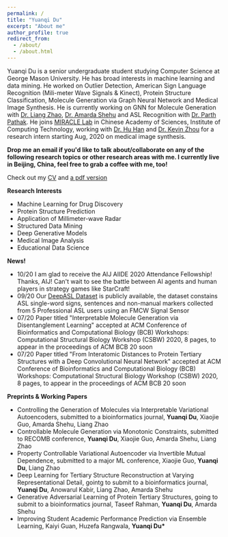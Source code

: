 ```yaml
---
permalink: /
title: "Yuanqi Du"
excerpt: "About me"
author_profile: true
redirect_from: 
  - /about/
  - /about.html
---
```


Yuanqi Du is a senior undergraduate student studying Computer Science at George Mason University. He has broad interests in machine learning and data mining. He worked on Outlier Detection, American Sign Language Recognition (Mili-meter Wave Signals & Kinect), Protein Structure Classification, Molecule Generation via Graph Neural Network and Medical Image Synthesis. He is currently working on GNN for Molecule Generation with [Dr. Liang Zhao](https://mason.gmu.edu/~lzhao9/), [Dr. Amarda Shehu](https://cs.gmu.edu/~ashehu/) and ASL Recognition with [Dr. Parth Pathak](http://www.phpathak.com/). He joins [MIRACLE Lab](http://miracle.ict.ac.cn/) in Chinese Academy of Sciences, Institute of Computing Technology, working with [Dr. Hu Han](https://sites.google.com/site/huhanhomepage/) and [Dr. Kevin Zhou](http://people.ucas.edu.cn/~skevinzhou?language=en) for a research intern starting Aug, 2020 on medical image synthesis. 

**Drop me an email if you'd like to talk about/collaborate on any of the following research topics or other research areas with me. I currently live in Beijing, China, feel free to grab a coffee with me, too!**

Check out my [CV](https://yuanqidu.github.io/cv/) and [a pdf version](https://yuanqidu.github.io/files/Yuanqi_Du_CV.pdf)


**Research Interests**
  * Machine Learning for Drug Discovery
  * Protein Structure Prediction
  * Application of Millimeter-wave Radar 
  * Structured Data Mining
  * Deep Generative Models
  * Medical Image Analysis
  * Educational Data Science
  
**News!**
* 10/20 I am glad to receive the AIJ AIIDE 2020 Attendance Fellowship! Thanks, AIJ! Can't wait to see the battle between AI agents and human players in strategy games like StarCraft!
* 09/20 Our [DeepASL Dataset](https://sites.google.com/view/deepasldataset/home) is publicly available, the dataset constains ASL single-word signs, sentences and non-manual markers collected from 5 Professional ASL users using an FMCW Signal Sensor
* 07/20 Paper titled "Interpretable Molecule Generation via Disentanglement Learning" accepted at ACM Conference of Bioinformatics and Computational Biology (BCB) Workshops: Computational Structural Biology Workshop (CSBW) 2020, 8 pages, to appear in the proceedings of ACM BCB 20 soon
* 07/20 Paper titled "From Interatomic Distances to Protein Tertiary Structures with a Deep Convolutional Neural Network" accepted at ACM Conference of Bioinformatics and Computational Biology (BCB) Workshops: Computational Structural Biology Workshop (CSBW) 2020, 8 pages, to appear in the proceedings of ACM BCB 20 soon

**Preprints & Working Papers**
* Controlling the Generation of  Molecules via Interpretable Variational Autoencoders, submitted to a bioinformatics journal, **Yuanqi Du**, Xiaojie Guo, Amarda Shehu, Liang Zhao
* Controllable Molecule Generation via Monotonic Constraints, submitted to RECOMB conference, **Yuanqi Du**, Xiaojie Guo, Amarda Shehu, Liang Zhao
* Property Controllable Variational Autoencoder via Invertible Mutual Dependence, submitted to a major ML conference, Xiaojie Guo, **Yuanqi Du**, Liang Zhao
* Deep Learning for Tertiary Structure Reconstruction at Varying Representational Detail, gointg to submit to a bioinformatics journal, **Yuanqi Du**, Anowarul Kabir, Liang Zhao, Amarda Shehu
* Generative Adversarial Learning of Protein Tertiary Structures, going to submit to a bioinformatics journal, Taseef Rahman, **Yuanqi Du**, Amarda Shehu
* Improving Student Academic Performance Prediction via Ensemble Learning, Kaiyi Guan, Huzefa Rangwala, **Yuanqi Du\***
  

